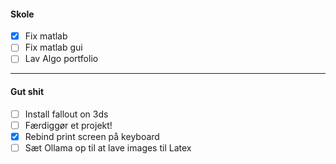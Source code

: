 #### Skole
- [x] Fix matlab
- [ ] Fix matlab gui
- [ ] Lav Algo portfolio

---
#### Gut shit
- [ ] Install fallout on 3ds
- [ ] Færdiggør et projekt!
- [x] Rebind print screen på keyboard
- [ ] Sæt Ollama op til at lave images til Latex